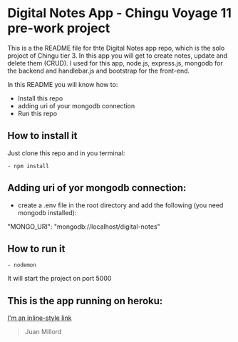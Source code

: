  # Digital Notes App - Chingu Voyage 11 pre-work project

This is a the README file for thte Digital Notes app repo, which is the solo projoct of
Chingu tier 3. In this app you will get to create notes, update and delete them (CRUD).
I used for this app, node.js, express.js, mongodb for the backend and handlebar.js and bootstrap
for the front-end.

In this README you will know how to:

- Install this repo
- adding uri of your mongodb connection
- Run this repo

## How to install it

Just clone this repo and in you terminal:

```
- npm install
```
## Adding uri of yor mongodb connection:

- create a .env file in the root directory and add the following (you need mongodb installed):

 "MONGO_URI": "mongodb://localhost/digital-notes"

## How to run it

``- nodemon ``


It will start the project on port 5000

## This is the app running on heroku:

[I'm an inline-style link](https://digital-notes.herokuapp.com)

> Juan Millord
